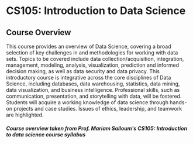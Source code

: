 # CS105: Introduction to Data Science

## Course Overview
This course provides an overview of Data Science, covering a broad selection of key challenges in and
methodologies for working with data sets. Topics to be covered include data collection/acquisition,
integration, management, modeling, analysis, visualization, prediction and informed decision making, as
well as data security and data privacy. This introductory course is integrative across the core disciplines
of Data Science, including databases, data warehousing, statistics, data mining, data visualization, and
business intelligence. Professional skills, such as communication, presentation, and storytelling with data,
will be fostered. Students will acquire a working knowledge of data science through hands-on projects
and case studies. Issues of ethics, leadership, and teamwork are highlighted.

##### Course overview taken from Prof. Mariam Salloum's CS105: Introduction to data science course syllabus
